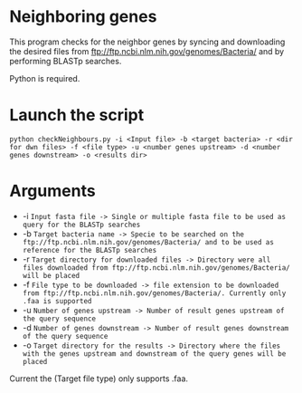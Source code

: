 # Neighboring genes

This program checks for the neighbor genes by syncing and downloading the desired files from ftp://ftp.ncbi.nlm.nih.gov/genomes/Bacteria/ and by performing BLASTp searches.

Python is required.

Launch the script
=================

`python checkNeighbours.py -i <Input file> -b <target bacteria> -r <dir for dwn files> -f <file type> -u <number genes upstream> -d <number genes downstream> -o <results dir>`

Arguments
=========

* -i `Input fasta file -> Single or multiple fasta file to be used as query for the BLASTp searches`
* -b `Target bacteria name -> Specie to be searched on the ftp://ftp.ncbi.nlm.nih.gov/genomes/Bacteria/ and to be used as reference for the BLASTp searches`
* -r `Target directory for downloaded files -> Directory were all files downloaded from ftp://ftp.ncbi.nlm.nih.gov/genomes/Bacteria/ will be placed`
* -f `File type to be downloaded -> file extension to be downloaded from ftp://ftp.ncbi.nlm.nih.gov/genomes/Bacteria/. Currently only .faa is supported`
* -u `Number of genes upstream -> Number of result genes upstream of the query sequence`
* -d `Number of genes downstream -> Number of result genes downstream of the query sequence`
* -o `Target directory for the results -> Directory where the files with the genes upstream and downstream of the query genes will be placed`

Current the (Target file type) only supports .faa.